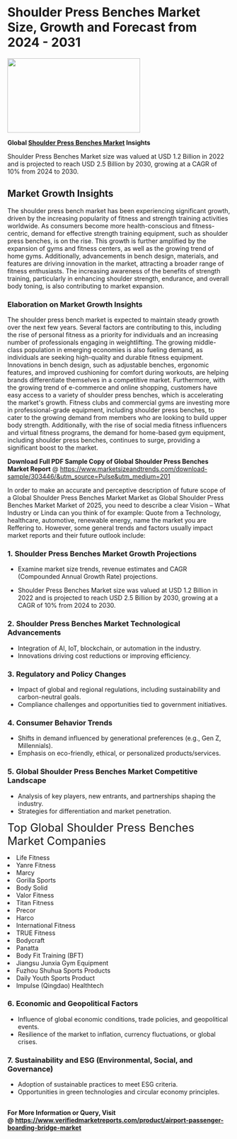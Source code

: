 <H1>Shoulder Press Benches Market Size, Growth and Forecast from 2024 - 2031</H1><img class="aligncenter size-medium wp-image-584254" src="https://thirdeyenews.in/wp-content/uploads/2024/09/Global-Market-Research-300x168.jpeg" alt="" width="300" height="168" /><p><strong>Global&nbsp;<a href="https://www.marketsizeandtrends.com/download-sample/303446/&amp;utm_source=Pulse&amp;utm_medium=201">Shoulder Press Benches Market</a> Insights</strong></p><p>Shoulder Press Benches Market size was valued at USD 1.2 Billion in 2022 and is projected to reach USD 2.5 Billion by 2030, growing at a CAGR of 10% from 2024 to 2030.</p><p><h2>Market Growth Insights</h2> The shoulder press bench market has been experiencing significant growth, driven by the increasing popularity of fitness and strength training activities worldwide. As consumers become more health-conscious and fitness-centric, demand for effective strength training equipment, such as shoulder press benches, is on the rise. This growth is further amplified by the expansion of gyms and fitness centers, as well as the growing trend of home gyms. Additionally, advancements in bench design, materials, and features are driving innovation in the market, attracting a broader range of fitness enthusiasts. The increasing awareness of the benefits of strength training, particularly in enhancing shoulder strength, endurance, and overall body toning, is also contributing to market expansion.  <h3>Elaboration on Market Growth Insights</h3> The shoulder press bench market is expected to maintain steady growth over the next few years. Several factors are contributing to this, including the rise of personal fitness as a priority for individuals and an increasing number of professionals engaging in weightlifting. The growing middle-class population in emerging economies is also fueling demand, as individuals are seeking high-quality and durable fitness equipment. Innovations in bench design, such as adjustable benches, ergonomic features, and improved cushioning for comfort during workouts, are helping brands differentiate themselves in a competitive market. Furthermore, with the growing trend of e-commerce and online shopping, customers have easy access to a variety of shoulder press benches, which is accelerating the market's growth. Fitness clubs and commercial gyms are investing more in professional-grade equipment, including shoulder press benches, to cater to the growing demand from members who are looking to build upper body strength. Additionally, with the rise of social media fitness influencers and virtual fitness programs, the demand for home-based gym equipment, including shoulder press benches, continues to surge, providing a significant boost to the market. </p><p><span class=""><strong>Download Full PDF Sample Copy of Global Shoulder Press Benches Market Report</strong> @ <a href="https://www.marketsizeandtrends.com/download-sample/303446/&amp;utm_source=Pulse&amp;utm_medium=201" target="_blank">https://www.marketsizeandtrends.com/download-sample/303446/&amp;utm_source=Pulse&amp;utm_medium=201</a></span></p><p>In order to make an accurate and perceptive description of future scope of a Global&nbsp;Shoulder Press Benches Market Market as Global&nbsp;Shoulder Press Benches Market Market of 2025, you need to describe a clear Vision &ndash; What Industry or Linda can you think of for example: Quote from a Technology, healthcare, automotive, renewable energy, name the market you are Reffering to. However, some general trends and factors usually impact market reports and their future outlook include:</p><h3>1.&nbsp;<strong>Shoulder Press Benches Market Growth Projections</strong></h3><ul><li>Examine market size trends, revenue estimates and CAGR (Compounded Annual Growth Rate) projections.</li><li><p>Shoulder Press Benches Market size was valued at USD 1.2 Billion in 2022 and is projected to reach USD 2.5 Billion by 2030, growing at a CAGR of 10% from 2024 to 2030.</p></li></ul><h3>2.&nbsp;<strong>Shoulder Press Benches Market Technological Advancements</strong></h3><ul><li>Integration of AI, IoT, blockchain, or automation in the industry.</li><li>Innovations driving cost reductions or improving efficiency.</li></ul><h3>3.&nbsp;<strong>Regulatory and Policy Changes</strong></h3><ul><li>Impact of global and regional regulations, including sustainability and carbon-neutral goals.</li><li>Compliance challenges and opportunities tied to government initiatives.</li></ul><h3>4.&nbsp;<strong>Consumer Behavior Trends</strong></h3><ul><li>Shifts in demand influenced by generational preferences (e.g., Gen Z, Millennials).</li><li>Emphasis on eco-friendly, ethical, or personalized products/services.</li></ul><h3>5.&nbsp;<strong>Global Shoulder Press Benches Market Competitive Landscape</strong></h3><ul><li>Analysis of key players, new entrants, and partnerships shaping the industry.</li><li>Strategies for differentiation and market penetration.</li></ul><p data-pm-slice="1 1 []"><span style="color: inherit; font-family: inherit; font-size: 25px;">Top Global Shoulder Press Benches Market Companies</span></p><div class="" data-test-id=""><p><li>Life Fitness</li><li> Yanre Fitness</li><li> Marcy</li><li> Gorilla Sports</li><li> Body Solid</li><li> Valor Fitness</li><li> Titan Fitness</li><li> Precor</li><li> Harco</li><li> International Fitness</li><li> TRUE Fitness</li><li> Bodycraft</li><li> Panatta</li><li> Body Fit Training (BFT)</li><li> Jiangsu Junxia Gym Equipment</li><li> Fuzhou Shuhua Sports Products</li><li> Daily Youth Sports Product</li><li> Impulse (Qingdao) Healthtech</li></p></div><h3>6.&nbsp;<strong>Economic and Geopolitical Factors</strong></h3><ul><li>Influence of global economic conditions, trade policies, and geopolitical events.</li><li>Resilience of the market to inflation, currency fluctuations, or global crises.</li></ul><h3>7.&nbsp;<strong>Sustainability and ESG (Environmental, Social, and Governance)</strong></h3><ul><li>Adoption of sustainable practices to meet ESG criteria.</li><li>Opportunities in green technologies and circular economy principles.</li></ul><h2><strong style="font-size: 14px;">For More Information or Query, Visit @&nbsp;</strong><a style="background-color: #ffffff; font-size: 14px;" href="https://www.marketsizeandtrends.com/report/shoulder-press-benches-market/" target="_blank">https://www.verifiedmarketreports.com/product/airport-passenger-boarding-bridge-market</a></h2>